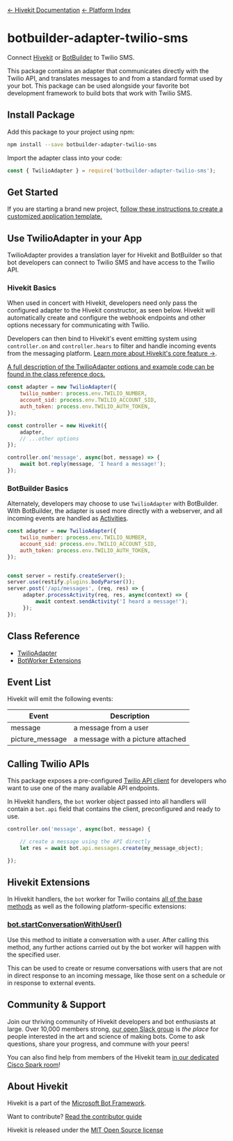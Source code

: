 [&larr; Hivekit Documentation](../core.md)  [&larr; Platform Index](index.md) 

# botbuilder-adapter-twilio-sms

Connect [Hivekit](https://www.npmjs.com/package/hivekit) or [BotBuilder](https://www.npmjs.com/package/botbuilder) to Twilio SMS.

This package contains an adapter that communicates directly with the Twilio API,
and translates messages to and from a standard format used by your bot. This package can be used alongside your favorite bot development framework to build bots that work with Twilio SMS.

## Install Package

Add this package to your project using npm:

```bash
npm install --save botbuilder-adapter-twilio-sms
```

Import the adapter class into your code:

```javascript
const { TwilioAdapter } = require('botbuilder-adapter-twilio-sms');
```

## Get Started

If you are starting a brand new project, [follow these instructions to create a customized application template.](../index.md)

## Use TwilioAdapter in your App

TwilioAdapter provides a translation layer for Hivekit and BotBuilder so that bot developers can connect to Twilio SMS and have access to the Twilio API.

### Hivekit Basics

When used in concert with Hivekit, developers need only pass the configured adapter to the Hivekit constructor, as seen below. Hivekit will automatically create and configure the webhook endpoints and other options necessary for communicating with Twilio.

Developers can then bind to Hivekit's event emitting system using `controller.on` and `controller.hears` to filter and handle incoming events from the messaging platform. [Learn more about Hivekit's core feature &rarr;](../index.md).

[A full description of the TwilioAdapter options and example code can be found in the class reference docs.](../reference/twilio-sms.md#create-a-new-twilioadapter)

```javascript
const adapter = new TwilioAdapter({
    twilio_number: process.env.TWILIO_NUMBER,
    account_sid: process.env.TWILIO_ACCOUNT_SID,
    auth_token: process.env.TWILIO_AUTH_TOKEN,
});

const controller = new Hivekit({
    adapter,
    // ...other options
});

controller.on('message', async(bot, message) => {
    await bot.reply(message, 'I heard a message!');
});
```

### BotBuilder Basics

Alternately, developers may choose to use `TwilioAdapter` with BotBuilder. With BotBuilder, the adapter is used more directly with a webserver, and all incoming events are handled as [Activities](https://docs.microsoft.com/en-us/javascript/api/botframework-schema/activity?view=botbuilder-ts-latest).

```javascript
const adapter = new TwilioAdapter({
    twilio_number: process.env.TWILIO_NUMBER,
    account_sid: process.env.TWILIO_ACCOUNT_SID,
    auth_token: process.env.TWILIO_AUTH_TOKEN,
});


const server = restify.createServer();
server.use(restify.plugins.bodyParser());
server.post('/api/messages', (req, res) => {
     adapter.processActivity(req, res, async(context) => {
         await context.sendActivity('I heard a message!');
     });
});
```

## Class Reference

* [TwilioAdapter](../reference/twilio-sms.md#twilioadapter)
* [BotWorker Extensions](../reference/twilio-sms.md#twiliobotworker)

## Event List

Hivekit will emit the following events: 

| Event | Description
|--- |---
| message | a message from a user
| picture_message | a message with a picture attached

## Calling Twilio APIs

This package exposes a pre-configured [Twilio API client](https://www.twilio.com/docs/libraries/node) for developers who want to use one of the many available API endpoints.

In Hivekit handlers, the `bot` worker object passed into all handlers will contain a `bot.api` field that contains the client, preconfigured and ready to use.


```javascript
controller.on('message', async(bot, message) {

    // create a message using the API directly
    let res = await bot.api.messages.create(my_message_object);

});
```

## Hivekit Extensions

In Hivekit handlers, the `bot` worker for Twilio contains [all of the base methods](../reference/core.md#BotWorker) as well as the following platform-specific extensions:

### [bot.startConversationWithUser()](../reference/twilio-sms.md#startconversationwithuser)

Use this method to initiate a conversation with a user. After calling this method, any further actions carried out by the bot worker will happen with the specified user.

This can be used to create or resume conversations with users that are not in direct response to an incoming message, like those sent on a schedule or in response to external events.

## Community & Support

Join our thriving community of Hivekit developers and bot enthusiasts at large.
Over 10,000 members strong, [our open Slack group](https://community.hivekit.ai) is
_the place_ for people interested in the art and science of making bots.
Come to ask questions, share your progress, and commune with your peers!

You can also find help from members of the Hivekit team [in our dedicated Cisco Spark room](https://eurl.io/#SyNZuomKx)!

## About Hivekit

Hivekit is a part of the [Microsoft Bot Framework](https://dev.botframework.com).

Want to contribute? [Read the contributor guide](https://github.com/texthive/hivekit/blob/master/CONTRIBUTING.md)

Hivekit is released under the [MIT Open Source license](https://github.com/texthive/hivekit/blob/master/LICENSE.md)

